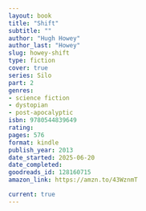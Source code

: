 ```yaml
---
layout: book
title: "Shift"
subtitle: ""
author: "Hugh Howey"
author_last: "Howey"
slug: howey-shift
type: fiction
cover: true
series: Silo
part: 2
genres:
- science fiction
- dystopian
- post-apocalyptic
isbn: 9780544839649
rating: 
pages: 576
format: kindle
publish_year: 2013
date_started: 2025-06-20
date_completed: 
goodreads_id: 128160715
amazon_link: https://amzn.to/43WznmT

current: true
---
```

